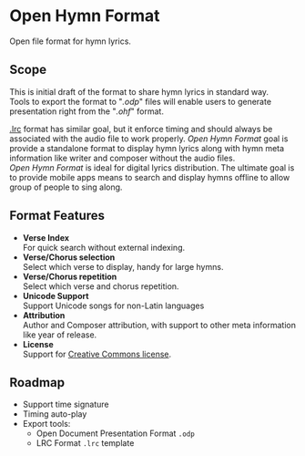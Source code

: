 # Open Hymn Format

Open file format for hymn lyrics.

## Scope

This is initial draft of the format to share hymn lyrics in standard way.   
Tools to export the format to "_.odp_" files will enable users to generate presentation right from the "_.ohf_" format.

[.lrc](https://en.wikipedia.org/wiki/LRC_(file_format)) format has similar goal, but it enforce timing and should always be associated with the audio file to work properly. _Open Hymn Format_ goal is provide a standalone format to display hymn lyrics along with hymn meta information like writer and composer without the audio files.  
_Open Hymn Format_ is ideal for digital lyrics distribution. The ultimate goal is to provide mobile apps means to search and display hymns offline to allow group of people to sing along.

## Format Features

* **Verse Index**  
  For quick search without external indexing.
* **Verse/Chorus selection**  
  Select which verse to display, handy for large hymns.
* **Verse/Chorus repetition**  
  Select which verse and chorus repetition.
* **Unicode Support**  
  Support Unicode songs for non-Latin languages
* **Attribution**  
  Author and Composer attribution, with support to other meta information like year of release.
* **License**  
  Support for [Creative Commons license](https://creativecommons.org/choose/).

## Roadmap

* Support time signature
* Timing auto-play
* Export tools:
  * Open Document Presentation Format `.odp`
  * LRC Format `.lrc` template

